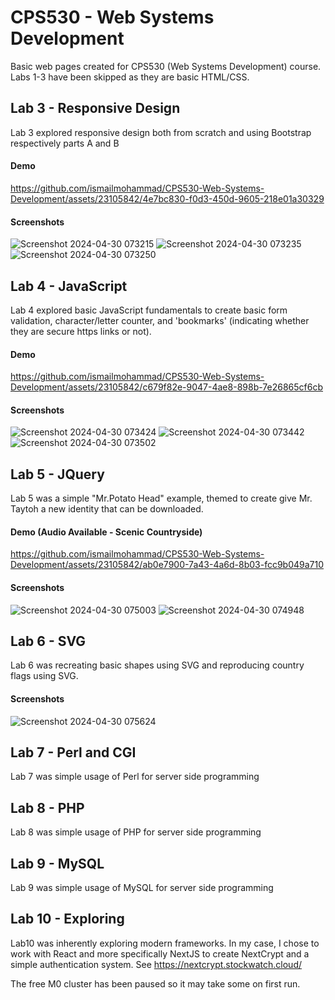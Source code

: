# CPS530 - Web Systems Development
Basic web pages created for CPS530 (Web Systems Development) course. Labs 1-3 have been skipped as they are basic HTML/CSS.

## Lab 3 - Responsive Design
Lab 3 explored responsive design both from scratch and using Bootstrap respectively parts A and B

#### Demo

https://github.com/ismailmohammad/CPS530-Web-Systems-Development/assets/23105842/4e7bc830-f0d3-450d-9605-218e01a30329

#### Screenshots
![Screenshot 2024-04-30 073215](https://github.com/ismailmohammad/CPS530-Web-Systems-Development/assets/23105842/503a487e-ac94-4d8b-ad69-c3cef826095a)
![Screenshot 2024-04-30 073235](https://github.com/ismailmohammad/CPS530-Web-Systems-Development/assets/23105842/c3943e9b-a841-49ae-8b7c-19f542506a13)
![Screenshot 2024-04-30 073250](https://github.com/ismailmohammad/CPS530-Web-Systems-Development/assets/23105842/5e96c868-7ac9-477d-9b14-2ee41891e1b0)



## Lab 4 - JavaScript
Lab 4 explored basic JavaScript fundamentals to create basic form validation, character/letter counter, and 'bookmarks' (indicating whether they are secure https links or not).

#### Demo

https://github.com/ismailmohammad/CPS530-Web-Systems-Development/assets/23105842/c679f82e-9047-4ae8-898b-7e26865cf6cb

#### Screenshots
![Screenshot 2024-04-30 073424](https://github.com/ismailmohammad/CPS530-Web-Systems-Development/assets/23105842/72cf4717-1b9a-4e74-8bb6-943575442911)
![Screenshot 2024-04-30 073442](https://github.com/ismailmohammad/CPS530-Web-Systems-Development/assets/23105842/537a2400-974c-418c-a55e-37e74421506f)
![Screenshot 2024-04-30 073502](https://github.com/ismailmohammad/CPS530-Web-Systems-Development/assets/23105842/950cf96a-11b8-4ab4-956e-2de85f58efa8)


## Lab 5 - JQuery
Lab 5 was a simple "Mr.Potato Head" example, themed to create give Mr. Taytoh a new identity that can be downloaded.

#### Demo (Audio Available - Scenic Countryside)
https://github.com/ismailmohammad/CPS530-Web-Systems-Development/assets/23105842/ab0e7900-7a43-4a6d-8b03-fcc9b049a710
#### Screenshots

![Screenshot 2024-04-30 075003](https://github.com/ismailmohammad/CPS530-Web-Systems-Development/assets/23105842/0132a158-3d1d-4171-969c-44125d68e2ff)
![Screenshot 2024-04-30 074948](https://github.com/ismailmohammad/CPS530-Web-Systems-Development/assets/23105842/9f47b158-7276-4332-8a2a-4c4d1384734f)


## Lab 6 - SVG
Lab 6 was recreating basic shapes using SVG and reproducing country flags using SVG.
#### Screenshots
![Screenshot 2024-04-30 075624](https://github.com/ismailmohammad/CPS530-Web-Systems-Development/assets/23105842/d73f1c97-9c86-4c78-a224-a7569bf1cf35)


## Lab 7 - Perl and CGI
Lab 7 was simple usage of Perl for server side programming

## Lab 8 - PHP
Lab 8 was simple usage of PHP for server side programming

## Lab 9 - MySQL
Lab 9 was simple usage of MySQL for server side programming

## Lab 10 - Exploring
Lab10 was inherently exploring modern frameworks. In my case, I chose to work with React and more specifically NextJS to create NextCrypt and a simple authentication system. See https://nextcrypt.stockwatch.cloud/

The free M0 cluster has been paused so it may take some on first run.



